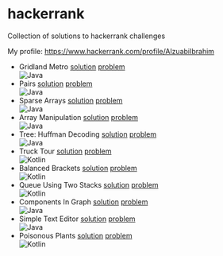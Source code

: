 # hackerrank
Collection of solutions to hackerrank challenges

My profile: https://www.hackerrank.com/profile/AlzuabiIbrahim

- Gridland Metro [solution](https://github.com/alzuabi/hackerrank/blob/main/src/main/java/gridland_metro/Gridland_Metro.java) [problem](https://www.hackerrank.com/challenges/gridland-metro/problem)  <div class="vertical-center"> ![Java][java-img] </div>
- Pairs [solution](https://github.com/alzuabi/hackerrank/blob/main/src/main/java/pairs/Pairs.java) [problem](https://www.hackerrank.com/challenges/pairs/problem) <div class="vertical-center"> ![Java][java-img] </div>
- Sparse Arrays [solution](https://github.com/alzuabi/hackerrank/blob/main/src/main/java/sparse_arrays/Sparse_Arrays.java) [problem](https://www.hackerrank.com/challenges/sparse-arrays/problem) <div class="vertical-center"> ![Java][java-img] </div>
- Array Manipulation [solution](https://github.com/alzuabi/hackerrank/blob/main/src/main/java/array_manipulation/Array_Manipulation.java) [problem](https://www.hackerrank.com/challenges/crush/problem) <div class="vertical-center"> ![Java][java-img] </div>
- Tree: Huffman Decoding [solution](https://github.com/alzuabi/hackerrank/blob/main/src/main/java/tree_huffman_decoding/Tree_Huffman_Decoding.java) [problem](https://www.hackerrank.com/challenges/tree-huffman-decoding/problem) <div class="vertical-center"> ![Java][java-img] </div>
- Truck Tour [solution](https://github.com/alzuabi/hackerrank/blob/main/src/main/kotlin/truck_tour/Truck_Tour.kt) [problem](https://www.hackerrank.com/challenges/truck-tour/problem) <div class="vertical-center"> ![Kotlin][kotlin-img] </div>
- Balanced Brackets [solution](https://github.com/alzuabi/hackerrank/blob/main/src/main/kotlin/balanced_brackets/Balanced_Brackets.kt) [problem](https://www.hackerrank.com/challenges/balanced-brackets/problem) <div class="vertical-center"> ![Kotlin][kotlin-img] </div>
- Queue Using Two Stacks [solution](https://github.com/alzuabi/hackerrank/blob/main/src/main/kotlin/queue_using_two_stacks/Queue_Using_Two_Stacks.kt) [problem](https://www.hackerrank.com/challenges/queue-using-two-stacks/problem) <div class="vertical-center"> ![Kotlin][kotlin-img] </div>
- Components In Graph [solution](https://github.com/alzuabi/hackerrank/blob/main/src/main/java/components_in_graph/Components_In_Graph.java) [problem](https://www.hackerrank.com/challenges/components-in-graph/problem) <div class="vertical-center"> ![Java][java-img] </div>
- Simple Text Editor [solution](https://github.com/alzuabi/hackerrank/blob/main/src/main/java/simple_text_editor/Simple_Text_Editor.java) [problem](https://www.hackerrank.com/challenges/simple-text-editor/problem) <div class="vertical-center"> ![Java][java-img] </div>
- Poisonous Plants [solution](https://github.com/alzuabi/hackerrank/blob/main/src/main/kotlin/poisonous_plants/Poisonous_Plants.kt) [problem](https://www.hackerrank.com/challenges/poisonous-plants/problem) <div class="vertical-center"> ![Kotlin][kotlin-img] </div>
















[java-img]: https://img.shields.io/badge/Java-ED8B00?style=for-the-badge&logo=openjdk&logoColor=white
[kotlin-img]: https://img.shields.io/badge/kotlin-%237F52FF.svg?style=for-the-badge&logo=kotlin&logoColor=white
